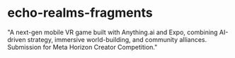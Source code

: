 # echo-realms-fragments
"A next-gen mobile VR game built with Anything.ai and Expo, combining AI-driven strategy, immersive world-building, and community alliances. Submission for Meta Horizon Creator Competition."

